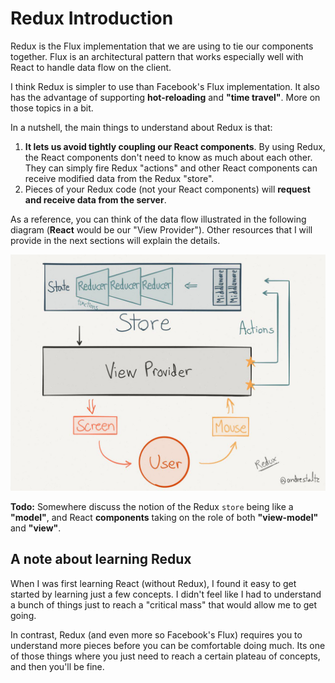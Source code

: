 
# Redux Introduction
Redux is the Flux implementation that we are using to tie our components together.  Flux is an architectural pattern that works especially well with React to handle data flow on the client.  

I think Redux is simpler to use than Facebook's Flux implementation. It also has the advantage of supporting **hot-reloading** and **"time travel"**.  More on those topics in a bit. 

In a nutshell, the main things to understand about Redux is that:
1. **It lets us avoid tightly coupling our React components**.  By using Redux, the React components don't need to know as much about each other.  They can simply fire Redux "actions" and other React components can receive modified data from the Redux "store".  
2. Pieces of your Redux code (not your React components) will **request and receive data from the server**. 

As a reference, you can think of the data flow illustrated in the following diagram (**React** would be our "View Provider").  Other resources that I will provide in the next sections will explain the details.

![](_assets/redux-diagram.png)

<p class="todo-note">
<strong>Todo:</strong> Somewhere discuss the notion of the Redux <code>store</code> being like a <strong>"model"</strong>, and React <strong>components</strong> taking on the role of both <strong>"view-model"</strong> and <strong>"view"</strong>.
</p>

## A note about learning Redux
When I was first learning React (without Redux), I found it easy to get started by learning just a few concepts.  I didn't feel like I had to understand a bunch of things just to reach a "critical mass" that would allow me to get going. 

In contrast, Redux (and even more so Facebook's Flux) requires you to understand more pieces before you can be comfortable doing much.  Its one of those things where you just need to reach a certain plateau of concepts, and then you'll be fine.

